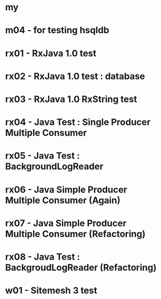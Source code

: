 # my

# m04 - for testing hsqldb

# rx01 - RxJava 1.0 test
# rx02 - RxJava 1.0 test : database
# rx03 - RxJava 1.0 RxString test

# rx04 - Java Test : Single Producer Multiple Consumer
# rx05 - Java Test : BackgroundLogReader
# rx06 - Java Simple Producer Multiple Consumer (Again)
# rx07 - Java Simple Producer Multiple Consumer (Refactoring)

# rx08 - Java Test : BackgroudLogReader (Refactoring)

# w01 - Sitemesh 3 test

